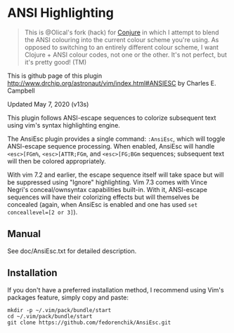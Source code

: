 ANSI Highlighting
=================

> This is @Olical's fork (hack) for [Conjure](https://github.com/Olical/conjure) in which I attempt to blend the ANSI colouring into the current colour scheme you're using. As opposed to switching to an entirely different colour scheme, I want Clojure + ANSI colour codes, not one or the other.
> It's not perfect, but it's pretty good! (TM)

This is github page of this plugin
http://www.drchip.org/astronaut/vim/index.html#ANSIESC
by Charles E. Campbell

Updated May 7, 2020 (v13s)

This plugin follows ANSI-escape sequences to colorize subsequent text using
vim's syntax highlighting engine.

The AnsiEsc plugin provides a single command: `:AnsiEsc`, which will toggle
ANSI-escape sequence processing. When enabled, AnsiEsc will handle `<esc>[FGm%`,
`<esc>[ATTR;FGm`, and `<esc>[FG;BGm` sequences; subsequent text will then be
colored appropriately.

With vim 7.2 and earlier, the escape sequence itself will take space but will be
suppressed using "Ignore" highlighting. Vim 7.3 comes with Vince Negri's
conceal/ownsyntax capabilities built-in. With it, ANSI-escape sequences will
have their colorizing effects but will themselves be concealed (again, when
AnsiEsc is enabled and one has used `set conceallevel=[2 or 3]`).

Manual
------

See doc/AnsiEsc.txt for detailed description.

Installation
------------

If you don't have a preferred installation method, I recommend using Vim's
packages feature, simply copy and paste:

	mkdir -p ~/.vim/pack/bundle/start
	cd ~/.vim/pack/bundle/start
	git clone https://github.com/fedorenchik/AnsiEsc.git

